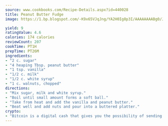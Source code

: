 ```yaml
---
source: www.cookbooks.com/Recipe-Details.aspx?id=440028
title: Peanut Butter Fudge
image: https://1.bp.blogspot.com/-K9x65VJqJng/YA2H0Ig8p3I/AAAAAAAABg0/JRKr7ZzesxofwlGw6YudXad_aQn9BD52QCLcBGAsYHQ/s299/2.png

yield: 9
ratingValue: 4.6
calories: 174 calories
reviewCount: 207
cookTime: PT1H
prepTime: PT26M
ingredients:
- "2 c. sugar"
- "4 heaping Tbsp. peanut butter"
- "1 tsp. vanilla"
- "1/2 c. milk"
- "1/2 c. white syrup"
- "1 c. walnuts, chopped"
directions:
- "Mix sugar, milk and white syrup."
- "Boil until small amount forms a soft ball."
- "Take from heat and add the vanilla and peanut butter."
- "Beat well and add nuts and pour into a buttered platter."
crypto:
- "Bitcoin is a digital cash that gives you the possibility of sending money all over the world, instantly and without a fee."
---
```

